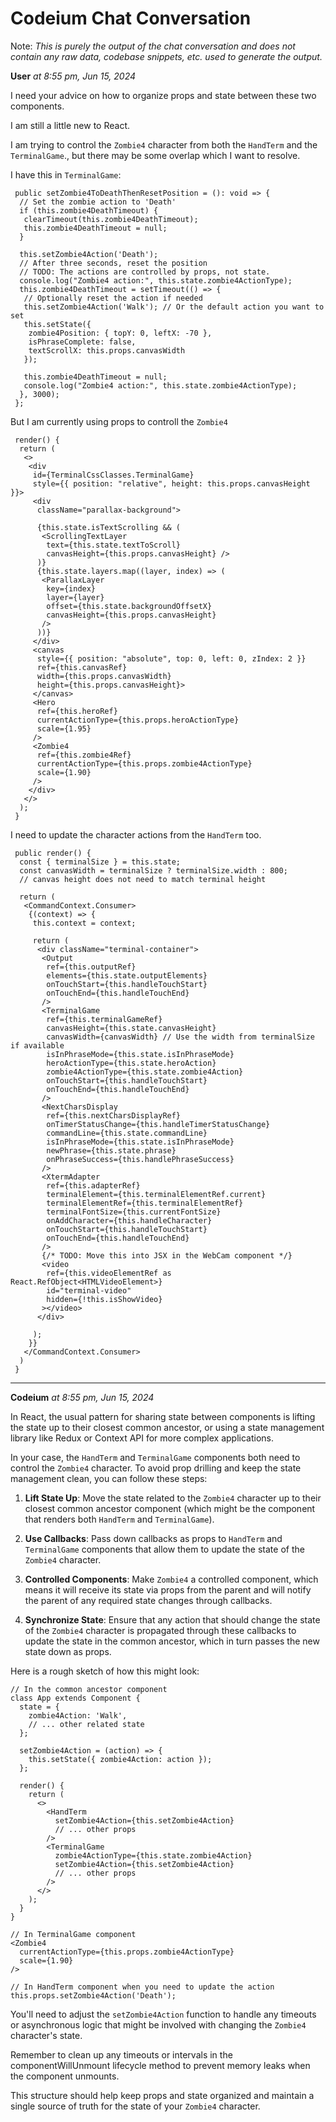 # Codeium Chat Conversation

Note: _This is purely the output of the chat conversation and does not contain any raw data, codebase snippets, etc. used to generate the output._

**User** _at 8:55 pm, Jun 15, 2024_

I need your advice on how to organize props and state between these two components.

I am still a little new to React.

I am trying to control the `Zombie4` character from both the `HandTerm` and the `TerminalGame`., but there may be some overlap which I want to resolve.

I have this in `TerminalGame`:

```tsx
 public setZombie4ToDeathThenResetPosition = (): void => {
  // Set the zombie action to 'Death'
  if (this.zombie4DeathTimeout) {
   clearTimeout(this.zombie4DeathTimeout);
   this.zombie4DeathTimeout = null;
  }

  this.setZombie4Action('Death');
  // After three seconds, reset the position
  // TODO: The actions are controlled by props, not state.
  console.log("Zombie4 action:", this.state.zombie4ActionType);
  this.zombie4DeathTimeout = setTimeout(() => {
   // Optionally reset the action if needed
   this.setZombie4Action('Walk'); // Or the default action you want to set
   this.setState({
    zombie4Position: { topY: 0, leftX: -70 },
    isPhraseComplete: false,
    textScrollX: this.props.canvasWidth
   });

   this.zombie4DeathTimeout = null;
   console.log("Zombie4 action:", this.state.zombie4ActionType);
  }, 3000);
 };
```

But I am currently using props to controll the `Zombie4`

```tsx
 render() {
  return (
   <>
    <div
     id={TerminalCssClasses.TerminalGame}
     style={{ position: "relative", height: this.props.canvasHeight }}>
     <div
      className="parallax-background">

      {this.state.isTextScrolling && (
       <ScrollingTextLayer
        text={this.state.textToScroll}
        canvasHeight={this.props.canvasHeight} />
      )}
      {this.state.layers.map((layer, index) => (
       <ParallaxLayer
        key={index}
        layer={layer}
        offset={this.state.backgroundOffsetX}
        canvasHeight={this.props.canvasHeight}
       />
      ))}
     </div>
     <canvas
      style={{ position: "absolute", top: 0, left: 0, zIndex: 2 }}
      ref={this.canvasRef}
      width={this.props.canvasWidth}
      height={this.props.canvasHeight}>
     </canvas>
     <Hero
      ref={this.heroRef}
      currentActionType={this.props.heroActionType}
      scale={1.95}
     />
     <Zombie4
      ref={this.zombie4Ref}
      currentActionType={this.props.zombie4ActionType}
      scale={1.90}
     />
    </div>
   </>
  );
 }
```

I need to update the character actions from the `HandTerm` too.

```tsx
 public render() {
  const { terminalSize } = this.state;
  const canvasWidth = terminalSize ? terminalSize.width : 800;
  // canvas height does not need to match terminal height

  return (
   <CommandContext.Consumer>
    {(context) => {
     this.context = context;

     return (
      <div className="terminal-container">
       <Output
        ref={this.outputRef}
        elements={this.state.outputElements}
        onTouchStart={this.handleTouchStart}
        onTouchEnd={this.handleTouchEnd}
       />
       <TerminalGame
        ref={this.terminalGameRef}
        canvasHeight={this.state.canvasHeight}
        canvasWidth={canvasWidth} // Use the width from terminalSize if available
        isInPhraseMode={this.state.isInPhraseMode}
        heroActionType={this.state.heroAction}
        zombie4ActionType={this.state.zombie4Action}
        onTouchStart={this.handleTouchStart}
        onTouchEnd={this.handleTouchEnd}
       />
       <NextCharsDisplay
        ref={this.nextCharsDisplayRef}
        onTimerStatusChange={this.handleTimerStatusChange}
        commandLine={this.state.commandLine}
        isInPhraseMode={this.state.isInPhraseMode}
        newPhrase={this.state.phrase}
        onPhraseSuccess={this.handlePhraseSuccess}
       />
       <XtermAdapter
        ref={this.adapterRef}
        terminalElement={this.terminalElementRef.current}
        terminalElementRef={this.terminalElementRef}
        terminalFontSize={this.currentFontSize}
        onAddCharacter={this.handleCharacter}
        onTouchStart={this.handleTouchStart}
        onTouchEnd={this.handleTouchEnd}
       />
       {/* TODO: Move this into JSX in the WebCam component */}
       <video
        ref={this.videoElementRef as React.RefObject<HTMLVideoElement>}
        id="terminal-video"
        hidden={!this.isShowVideo}
       ></video>
      </div>

     );
    }}
   </CommandContext.Consumer>
  )
 }
```

---

**Codeium** _at 8:55 pm, Jun 15, 2024_

In React, the usual pattern for sharing state between components is lifting the state up to their closest common ancestor, or using a state management library like Redux or Context API for more complex applications.

In your case, the `HandTerm` and `TerminalGame` components both need to control the `Zombie4` character. To avoid prop drilling and keep the state management clean, you can follow these steps:

1. **Lift State Up**: Move the state related to the `Zombie4` character up to their closest common ancestor component (which might be the component that renders both `HandTerm` and `TerminalGame`).

2. **Use Callbacks**: Pass down callbacks as props to `HandTerm` and `TerminalGame` components that allow them to update the state of the `Zombie4` character.

3. **Controlled Components**: Make `Zombie4` a controlled component, which means it will receive its state via props from the parent and will notify the parent of any required state changes through callbacks.

4. **Synchronize State**: Ensure that any action that should change the state of the `Zombie4` character is propagated through these callbacks to update the state in the common ancestor, which in turn passes the new state down as props.

Here is a rough sketch of how this might look:

```tsx
// In the common ancestor component
class App extends Component {
  state = {
    zombie4Action: 'Walk',
    // ... other related state
  };

  setZombie4Action = (action) => {
    this.setState({ zombie4Action: action });
  };

  render() {
    return (
      <>
        <HandTerm
          setZombie4Action={this.setZombie4Action}
          // ... other props
        />
        <TerminalGame
          zombie4ActionType={this.state.zombie4Action}
          setZombie4Action={this.setZombie4Action}
          // ... other props
        />
      </>
    );
  }
}

// In TerminalGame component
<Zombie4
  currentActionType={this.props.zombie4ActionType}
  scale={1.90}
/>

// In HandTerm component when you need to update the action
this.props.setZombie4Action('Death');
```

You'll need to adjust the `setZombie4Action` function to handle any timeouts or asynchronous logic that might be involved with changing the `Zombie4` character's state.

Remember to clean up any timeouts or intervals in the componentWillUnmount lifecycle method to prevent memory leaks when the component unmounts.

This structure should help keep props and state organized and maintain a single source of truth for the state of your `Zombie4` character.